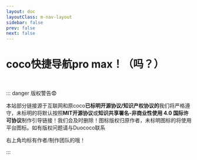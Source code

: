 ```yaml
---
layout: doc
layoutClass: m-nav-layout
sidebar: false
prev: false
next: false
---
```


<style src="/.vitepress/theme/untils/nav.css"></style>

<script setup>
import { NAV_DATA } from '/.vitepress/theme/untils/data'
</script>

# coco快捷导航pro max！（吗？）

<MNavLinks v-for="{title, items} in NAV_DATA" :title="title" :items="items"/>


<br>

::: danger 版权警告😨

本站部分链接源于互联网和原coco**已标明开源协议/知识产权协议的**我们将严格遵守，未标明的将默认按照**MIT开源协议**或**知识共享署名-非商业性使用 4.0 国际许可协议**制作引导链接！我们会及时删除！图标版权归原作者，未标明图标的将使用平台图标。如有版权问题请与Duococo联系

右上角均标有作者/制作团队的哦！

:::